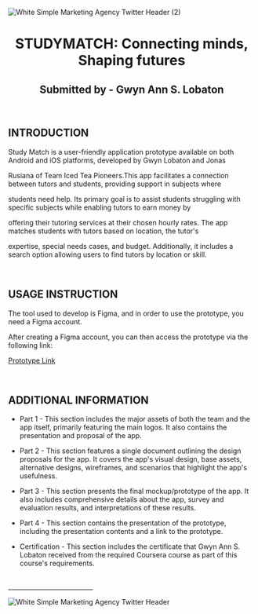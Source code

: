 

![White Simple Marketing Agency Twitter Header (2)](https://github.com/glyphine/LOBATON-HCI-portfolio/assets/123319407/d188a6ef-fdb4-475a-b4cc-06cff9780325)

<h1 align = 'center'>STUDYMATCH: Connecting minds, Shaping futures </h1>
<h2 align = 'center'> Submitted by - Gwyn Ann S. Lobaton </h2>
<br>

## INTRODUCTION 

Study Match is a user-friendly application prototype available on both Android and iOS platforms, developed by Gwyn Lobaton and Jonas

Rusiana of Team Iced Tea Pioneers.This app facilitates a connection between tutors and students, providing support in subjects where 

students need help. Its primary goal is to assist students struggling with specific subjects while enabling tutors to earn money by 

offering their tutoring services at their chosen hourly rates. The app matches students with tutors based on location, the tutor's 

expertise, special needs cases, and budget. Additionally, it includes a search option allowing users to find tutors by location or skill. 

<br> 

## USAGE INSTRUCTION

The tool used to develop is Figma, and in order to use the prototype, you need a Figma account.

After creating a Figma account, you can then access the prototype via the following link:

[Prototype Link](https://www.figma.com/proto/8JhE6pDkt0hpnl8nS6Q64C/StudyMatch?node-id=25-123&t=xPjKd1NtqUqSxXxA-1)

<br> 

## ADDITIONAL INFORMATION

* Part 1 - This section includes the major assets of both the team and the app itself, primarily featuring the main logos. It also contains the presentation and proposal of the app.

* Part 2 - This section features a single document outlining the design proposals for the app. It covers the app's visual design, base assets, alternative designs, wireframes, and scenarios that highlight the app's usefulness.

* Part 3 - This section presents the final mockup/prototype of the app. It also includes comprehensive details about the app, survey and evaluation results, and interpretations of these results.

* Part 4 - This section contains the presentation of the prototype, including the presentation contents and a link to the prototype.

* Certification - This section includes the certificate that Gwyn Ann S. Lobaton received from the required Coursera course as part of this course's requirements.

<br>
___________________________

![White Simple Marketing Agency Twitter Header](https://github.com/glyphine/LOBATON-HCI-portfolio/assets/123319407/5a5b93d6-7196-4671-9893-2e9fb5d845b5)

